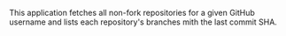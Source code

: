 This application fetches all non-fork repositories for a given GitHub username and lists each repository's branches mith the last commit SHA.